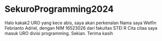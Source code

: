 # SekuroProgramming2024
Halo kakak2 URO yang kece abis, saya akan perkenalan
Nama saya Welfin Febrianto Adriel, dengan NIM 16523026 dari fakultas STEI R
Cita citaa saya masuk URO divisi programming. Sekian. Terima kasih
